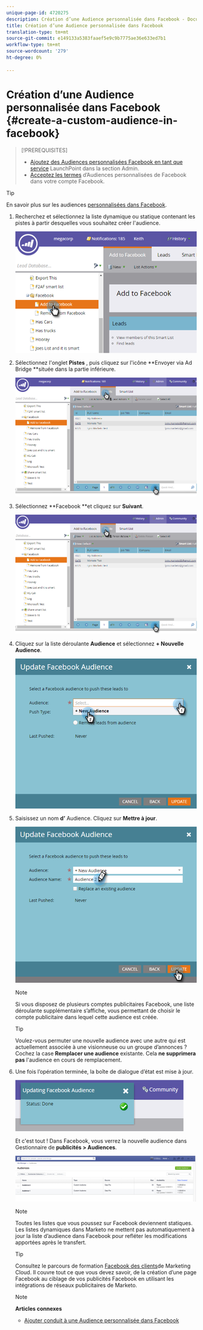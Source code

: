 ```yaml
---
unique-page-id: 4720275
description: Création d’une Audience personnalisée dans Facebook - Documents marketing - Documentation du produit
title: Création d’une Audience personnalisée dans Facebook
translation-type: tm+mt
source-git-commit: e149133a5383faaef5e9c9b7775ae36e633ed7b1
workflow-type: tm+mt
source-wordcount: '279'
ht-degree: 0%

---
```



# Création d’une Audience personnalisée dans Facebook {#create-a-custom-audience-in-facebook}

>[!PREREQUISITES]
>
>* [Ajoutez des Audiences personnalisées Facebook en tant que service](../../../product-docs/demand-generation/ad-network-integrations/add-facebook-custom-audiences-as-a-launchpoint-service.md) LaunchPoint dans la section Admin.
>* [Acceptez les termes](https://www.facebook.com/ads/manage/customaudiences/tos.php) d’Audiences personnalisées de Facebook dans votre compte Facebook.

>



>[!TIP]
>
>En savoir plus sur les audiences [personnalisées dans Facebook](https://www.facebook.com/help/341425252616329).

1. Recherchez et sélectionnez la liste dynamique ou statique contenant les pistes à partir desquelles vous souhaitez créer l&#39;audience.

   ![](assets/1.png)

1. Sélectionnez l&#39;onglet **Pistes** , puis cliquez sur l&#39;icône **Envoyer via Ad Bridge **située dans la partie inférieure.

   ![](assets/222.png)

1. Sélectionnez **Facebook **et cliquez sur **Suivant**.

   ![](assets/two.png)

1. Cliquez sur la liste déroulante **Audience** et sélectionnez **+ Nouvelle Audience**.

   ![](assets/four.png)

1. Saisissez un nom **d’** Audience. Cliquez sur **Mettre à jour**.

   ![](assets/five.png)

   >[!NOTE]
   >
   >Si vous disposez de plusieurs comptes publicitaires Facebook, une liste déroulante supplémentaire s’affiche, vous permettant de choisir le compte publicitaire dans lequel cette audience est créée.

   >[!TIP]
   >
   >Voulez-vous permuter une nouvelle audience avec une autre qui est actuellement associée à une visionneuse ou un groupe d’annonces ? Cochez la case **Remplacer une audience** existante. Cela **ne supprimera pas** l&#39;audience en cours de remplacement.

1. Une fois l’opération terminée, la boîte de dialogue d’état est mise à jour.

   ![](assets/six.png)

   Et c&#39;est tout ! Dans Facebook, vous verrez la nouvelle audience dans Gestionnaire de **publicités > Audiences**.

   ![](assets/image2014-12-10-11-3a38-3a32.png)

   >[!NOTE]
   >
   >Toutes les listes que vous poussez sur Facebook deviennent statiques. Les listes dynamiques dans Marketo ne mettent pas automatiquement à jour la liste d’audience dans Facebook pour refléter les modifications apportées après le transfert.

   >[!TIP]
   >
   >Consultez le parcours de formation [Facebook des clients](https://facebook.exceedlms.com/student/enrollments/create_enrollment_from_token/BF9TqSaCvM73PP4ScjhCm4fi)de Marketing Cloud. Il couvre tout ce que vous devez savoir, de la création d’une page Facebook au ciblage de vos publicités Facebook en utilisant les intégrations de réseaux publicitaires de Marketo.

   >[!NOTE]
   >
   >**Articles connexes**
   >
   >    
   >    
   >    * [Ajouter conduit à une Audience personnalisée dans Facebook](add-leads-to-a-custom-audience-in-facebook.md)


